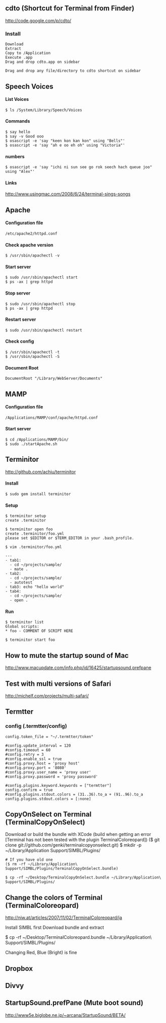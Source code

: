 ## cdto (Shortcut for Terminal from Finder)

<http://code.google.com/p/cdto/>

### Install

    Download
    Extract
    Copy to /Application
    Execute .app
    Drag and drop cdto.app on sidebar
    
    Drag and drop any file/directory to cdto shortcut on sidebar

## Speech Voices
#### List Voices
    $ ls /System/Library/Speech/Voices 
#### Commands
    $ say hello
    $ say -v Good ooo
    $ osascript -e 'say "keen kon kan kon" using "Bells"'
    $ osascript -e 'say "ah e oo eh oh" using "Victoria"' 

#### numbers
    $ osascript -e 'say "ichi ni sun see go rok seech hach queue joo" using "Alex"'

#### Links
<http://www.usingmac.com/2008/6/24/terminal-sings-songs>

## Apache
#### Configuration file
    /etc/apache2/httpd.conf

#### Check apache version
    $ /usr/sbin/apachectl -v

#### Start server
    $ sudo /usr/sbin/apachectl start
    $ ps -ax | grep httpd

#### Stop server
    $ sudo /usr/sbin/apachectl stop
    $ ps -ax | grep httpd

#### Restart server
    $ sudo /usr/sbin/apachectl restart

#### Check config
    $ /usr/sbin/apachectl -t
    $ /usr/sbin/apachectl -S

#### Document Root
    DocumentRoot "/Library/WebServer/Documents"

## MAMP
#### Configuration file
    /Applications/MAMP/conf/apache/httpd.conf
    
#### Start server
    $ cd /Applications/MAMP/bin/
    $ sudo ./startApache.sh

## Terminitor
<http://github.com/achiu/terminitor>

#### Install
    $ sudo gem install terminitor

#### Setup
    $ terminitor setup
    create .terminitor

    $ terminitor open foo
    create .terminitor/foo.yml
    please set $EDITOR or $TERM_EDITOR in your .bash_profile.
    
    $ vim .terminitor/foo.yml
    
    ---
    - tab1:
      - cd ~/projects/sample/
      - mate .
    - tab2:
      - cd ~/projects/sample/
      - autotest
    - tab3: echo "hello world"
    - tab4:
      - cd ~/projects/sample/
      - open .

#### Run
    $ terminitor list
    Global scripts: 
    * foo - COMMENT OF SCRIPT HERE

    $ terminitor start foo

## How to mute the startup sound of Mac

<http://www.macupdate.com/info.php/id/16425/startupsound.prefpane>

## Test with multi versions of Safari

<http://michelf.com/projects/multi-safari/>


## Termtter

### config (.termtter/config)

    config.token_file = "~/.termtter/token"

    #config.update_interval = 120
    #config.timeout = 60
    #config.retry = 3
    #config.enable_ssl = true
    #config.proxy.host = 'proxy host'
    #config.proxy.port = '8080'
    #config.proxy.user_name = 'proxy user'
    #config.proxy.password = 'proxy password'

    #config.plugins.keyword.keywords = ["termtter"]
    config.confirm = true
    #config.plugins.stdout.colors = (31..36).to_a + (91..96).to_a
    config.plugins.stdout.colors = [:none]

## CopyOnSelect on Terminal (TerminalCopyOnSelect)

Download or build the bundle with XCode
(build when getting an error [Terminal has not been tested with the plugin TerminalColoreopard])
($ git clone git://github.com/genki/terminalcopyonselect.git)
    $ mkdir -p ~/Library/Application Support/SIMBL/Plugins/
    
    # If you have old one
    ($ rm -rf ~/Library/Application\ Support/SIMBL/Plugins/TerminalCopyOnSelect.bundle)
    
    $ cp -rf ~/Desktop/TerminalCopyOnSelect.bundle ~/Library/Application\ Support/SIMBL/Plugins/
    
## Change the colors of Terminal (TerminalColoreopard)

<http://niw.at/articles/2007/11/02/TerminalColoreopard/ja>

Install SIMBL first
Download bundle and extract

$ cp -rf ~/Desktop/TerminalColoreopard.bundle ~/Library/Application\ Support/SIMBL/Plugins/

Changing Red, Blue (Bright) is fine

## Dropbox
## Divvy

## StartupSound.prefPane (Mute boot sound)
<http://www5e.biglobe.ne.jp/~arcana/StartupSound/BETA/>

